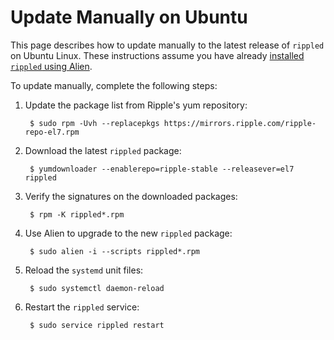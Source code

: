 # Update Manually on Ubuntu

This page describes how to update manually to the latest release of `rippled` on Ubuntu Linux. These instructions assume you have already [installed `rippled` using Alien](install-rippled-on-ubuntu-with-alien.html).

To update manually, complete the following steps:

1. Update the package list from Ripple's yum repository:

        $ sudo rpm -Uvh --replacepkgs https://mirrors.ripple.com/ripple-repo-el7.rpm

2. Download the latest `rippled` package:

        $ yumdownloader --enablerepo=ripple-stable --releasever=el7 rippled

3. Verify the signatures on the downloaded packages:

        $ rpm -K rippled*.rpm

4. Use Alien to upgrade to the new `rippled` package:

        $ sudo alien -i --scripts rippled*.rpm

5. Reload the `systemd` unit files:

        $ sudo systemctl daemon-reload

6. Restart the `rippled` service:

        $ sudo service rippled restart
